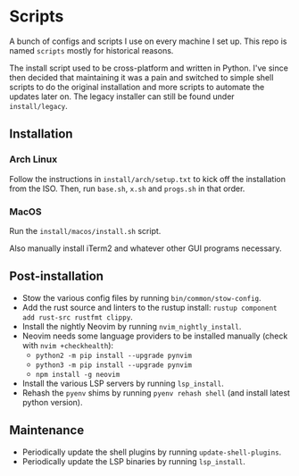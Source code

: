# Scripts

A bunch of configs and scripts I use on every machine I set up. This repo is named `scripts` mostly for historical reasons.

The install script used to be cross-platform and written in Python. I've since then decided that maintaining it was a
pain and switched to simple shell scripts to do the original installation and more scripts to automate the updates later on.
The legacy installer can still be found under `install/legacy`.

## Installation

### Arch Linux

Follow the instructions in `install/arch/setup.txt` to kick off the installation from the ISO.
Then, run `base.sh`, `x.sh` and `progs.sh` in that order.

### MacOS

Run the `install/macos/install.sh` script.

Also manually install iTerm2 and whatever other GUI programs necessary.

## Post-installation

- Stow the various config files by running `bin/common/stow-config`.
- Add the rust source and linters to the rustup install: `rustup component add rust-src rustfmt clippy`.
- Install the nightly Neovim by running `nvim_nightly_install`.
- Neovim needs some language providers to be installed manually (check with `nvim +checkhealth`):
    - `python2 -m pip install --upgrade pynvim`
    - `python3 -m pip install --upgrade pynvim`
    - `npm install -g neovim`
- Install the various LSP servers by running `lsp_install`.
- Rehash the `pyenv` shims by running `pyenv rehash shell` (and install latest python version).

## Maintenance

- Periodically update the shell plugins by running `update-shell-plugins`.
- Periodically update the LSP binaries by running `lsp_install`.
